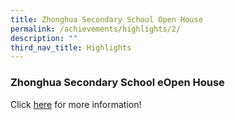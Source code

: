 ```yaml
---
title: Zhonghua Secondary School Open House
permalink: /achievements/highlights/2/
description: ""
third_nav_title: Highlights
---
```


### **Zhonghua Secondary School eOpen House**


Click [here](https://sites.google.com/moe.edu.sg/zhonghuasecschooleopenhouse) for more information!